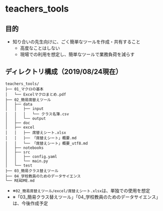 # teachers_tools
## 目的
- 知り合いの先生向けに、ごく簡単なツールを作成・共有すること
    - 高度なことはしない
    - 現場での利用を想定し、簡単なツールで業務負荷を減らす

## ディレクトリ構成（2019/08/24現在）
```
teachers_tools/
├── 01_マクロの基本
│   └── Excelマクロまとめ.pdf
├── 02_簡易席替えツール
│   ├── data
│   │   ├── input
│   │   │   └── クラス名簿.csv
│   │   └── output
│   ├── doc
│   ├── excel
│   │   ├── 席替えシート.xlsx
│   │   ├── 「席替えシート」概要.md
│   │   └── 「席替えシート」概要_utf8.md
│   ├── notebooks
│   ├── src
│   │   ├── config.yaml
│   │   └── main.py
│   └── test
├── 03_簡易クラス替えツール
├── 04_学校教員のためのデータサイエンス
└── README.md
```
- ※`02_簡易席替えツール/excel/席替えシート.xlsx`は、単独での使用を想定
- ※「03_簡易クラス替えツール」「04_学校教員のためのデータサイエンス」は、今後作成予定
